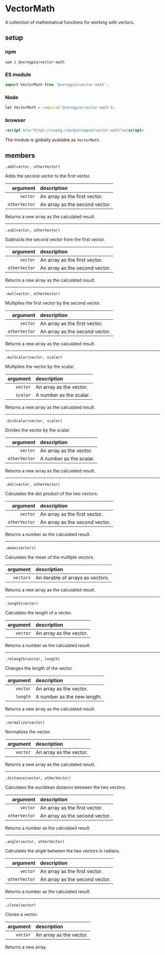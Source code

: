# VectorMath

A collection of mathematical functions for working with vectors.

## setup

### npm

```shell
npm i @seregpie/vector-math
```

### ES module

```javascript
import VectorMath from '@seregpie/vector-math';
```

### Node

```javascript
let VectorMath = require('@seregpie/vector-math');
```

### browser

```html
<script src="https://unpkg.com/@seregpie/vector-math"></script>
```

The module is globally available as `VectorMath`.

## members

`.add(vector, otherVector)`

Adds the second vector to the first vector.

| argument | description |
| ---: | :--- |
| `vector` | An array as the first vector. |
| `otherVector` | An array as the second vector. |

Returns a new array as the calculated result.

---

`.sub(vector, otherVector)`

Subtracts the second vector from the first vector.

| argument | description |
| ---: | :--- |
| `vector` | An array as the first vector. |
| `otherVector` | An array as the second vector. |

Returns a new array as the calculated result.

---

`.mul(vector, otherVector)`

Multiplies the first vector by the second vector.

| argument | description |
| ---: | :--- |
| `vector` | An array as the first vector. |
| `otherVector` | An array as the second vector. |

Returns a new array as the calculated result.

---

`.mulScalar(vector, scalar)`

Multiplies the vector by the scalar.

| argument | description |
| ---: | :--- |
| `vector` | An array as the vector. |
| `scalar` | A number as the scalar. |

Returns a new array as the calculated result.

---

`.divScalar(vector, scalar)`

Divides the vector by the scalar.

| argument | description |
| ---: | :--- |
| `vector` | An array as the vector. |
| `otherVector` | A number as the scalar. |

Returns a new array as the calculated result.

---

`.dot(vector, otherVector)`

Calculates the dot product of the two vectors.

| argument | description |
| ---: | :--- |
| `vector` | An array as the first vector. |
| `otherVector` | An array as the second vector. |

Returns a number as the calculated result.

---

`.mean(vectors)`

Calculates the mean of the multiple vectors.

| argument | description |
| ---: | :--- |
| `vectors` | An iterable of arrays as vectors. |

Returns a new array as the calculated result.

---

`.length(vector)`

Calculates the length of a vector.

| argument | description |
| ---: | :--- |
| `vector` | An array as the vector. |

Returns a number as the calculated result.

---

`.relength(vector, length)`

Changes the length of the vector.

| argument | description |
| ---: | :--- |
| `vector` | An array as the vector. |
| `length` | A number as the new length. |

Returns a new array as the calculated result.

---

`.normalize(vector)`

Normalizes the vector.

| argument | description |
| ---: | :--- |
| `vector` | An array as the vector. |

Returns a new array as the calculated result.

---

`.distance(vector, otherVector)`

Calculates the euclidean distance between the two vectors.

| argument | description |
| ---: | :--- |
| `vector` | An array as the first vector. |
| `otherVector` | An array as the second vector. |

Returns a number as the calculated result.

---

`.angle(vector, otherVector)`

Calculates the angle between the two vectors in radians.

| argument | description |
| ---: | :--- |
| `vector` | An array as the first vector. |
| `otherVector` | An array as the second vector. |

Returns a number as the calculated result.

---

`.clone(vector)`

Clones a vector.

| argument | description |
| ---: | :--- |
| `vector` | An array as the vector. |

Returns a new array.
